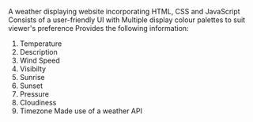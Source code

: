 A weather displaying website incorporating HTML, CSS and JavaScript
Consists of a user-friendly UI with Multiple display colour palettes to suit viewer's preference
Provides the following information:
1) Temperature
2) Description
3) Wind Speed
4) Visibilty
5) Sunrise
6) Sunset
7) Pressure
8) Cloudiness
9) Timezone
Made use of a weather API
